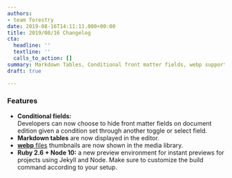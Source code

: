 ```yaml
---
authors:
- team forestry
date: 2019-08-16T14:11:11.000+00:00
title: 2019/08/16 Changelog
cta:
  headline: ''
  textline: ''
  calls_to_action: []
summary: Markdown Tables, Conditional front matter fields, webp support, and more.
draft: true

---
```

### Features

* **Conditional fields:**  
  Developers can now choose to hide front matter fields on document edition given a condition set through another toggle or select field.
* **Markdown tables** are now displayed in the editor.
* [**webp** files](https://caniuse.com/#feat=webp) thumbnails are now shown in the media library.
* **Ruby 2.6 + Node 10:** a new preview environment for instant previews for projects using Jekyll and Node. Make sure to customize the build command according to your setup.
